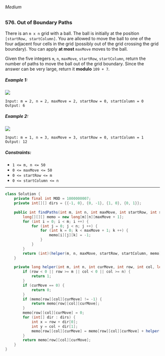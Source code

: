 ###### Medium

### 576. Out of Boundary Paths

There is an `m x n` grid with a ball. The ball is initially at the position `[startRow, startColumn]`. You are allowed to move the ball to one of the four adjacent four cells in the grid (possibly out of the grid crossing the grid boundary). You can apply **at most** `maxMove` moves to the ball.

Given the five integers `m`, `n`, `maxMove`, `startRow`, `startColumn`, return the number of paths to move the ball out of the grid boundary. Since the answer can be very large, return it **modulo** `109 + 7`.

 

##### Example 1:
![](https://assets.leetcode.com/uploads/2021/04/28/out_of_boundary_paths_1.png)
```
Input: m = 2, n = 2, maxMove = 2, startRow = 0, startColumn = 0
Output: 6
```
##### Example 2:
![](https://assets.leetcode.com/uploads/2021/04/28/out_of_boundary_paths_2.png)
```
Input: m = 1, n = 3, maxMove = 3, startRow = 0, startColumn = 1
Output: 12
``` 

##### Constraints:

- `1 <= m, n <= 50`
- `0 <= maxMove <= 50`
- `0 <= startRow <= m`
- `0 <= startColumn <= n`

***

```java
class Solution {
    private final int MOD = 1000000007;
    private int[][] dirs = {{-1, 0}, {0, -1}, {1, 0}, {0, 1}};
    
    public int findPaths(int m, int n, int maxMove, int startRow, int startColumn) {
        long[][][] memo = new long[m][n][maxMove + 1];
        for (int i = 0; i < m; i ++) {
            for (int j = 0; j < n; j ++) {
                for (int k = 0; k < maxMove + 1; k ++) {
                    memo[i][j][k] = -1;
                }
            }
        }
        return (int)(helper(m, n, maxMove, startRow, startColumn, memo) % MOD);
    }
    
    private long helper(int m, int n, int curMove, int row, int col, long[][][] memo) {
        if (row < 0 || row >= m || col < 0 || col >= n) {
            return 1;
        }
        if (curMove == 0) {
            return 0;
        }
        if (memo[row][col][curMove] != -1) {
            return memo[row][col][curMove];
        }
        memo[row][col][curMove] = 0;
        for (int[] dir : dirs) {
            int x = row + dir[0];
            int y = col + dir[1];
            memo[row][col][curMove] = memo[row][col][curMove] + helper(m, n, curMove - 1, x, y, memo) % MOD;
        }
        return memo[row][col][curMove];
    }
}
```
